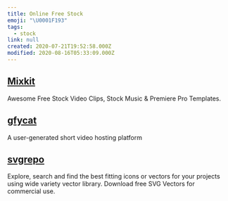 ```yaml
---
title: Online Free Stock
emoji: "\U0001F193"
tags:
  - stock
link: null
created: 2020-07-21T19:52:58.000Z
modified: 2020-08-16T05:33:09.000Z
---
```


## [Mixkit](https://mixkit.co/)

Awesome Free Stock Video Clips, Stock Music & Premiere Pro Templates.

## [gfycat](https://gfycat.com/)

A user-generated short video hosting platform

## [svgrepo](https://www.svgrepo.com/)

Explore, search and find the best fitting icons or vectors for your projects using wide variety vector library. Download free SVG Vectors for commercial use.
